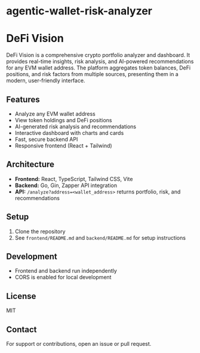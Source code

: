 # agentic-wallet-risk-analyzer

# DeFi Vision

DeFi Vision is a comprehensive crypto portfolio analyzer and dashboard. It provides real-time insights, risk analysis, and AI-powered recommendations for any EVM wallet address. The platform aggregates token balances, DeFi positions, and risk factors from multiple sources, presenting them in a modern, user-friendly interface.

## Features
- Analyze any EVM wallet address
- View token holdings and DeFi positions
- AI-generated risk analysis and recommendations
- Interactive dashboard with charts and cards
- Fast, secure backend API
- Responsive frontend (React + Tailwind)

## Architecture
- **Frontend:** React, TypeScript, Tailwind CSS, Vite
- **Backend:** Go, Gin, Zapper API integration
- **API:** `/analyze?address=<wallet_address>` returns portfolio, risk, and recommendations

## Setup
1. Clone the repository
2. See `frontend/README.md` and `backend/README.md` for setup instructions

## Development
- Frontend and backend run independently
- CORS is enabled for local development

## License
MIT

## Contact
For support or contributions, open an issue or pull request.